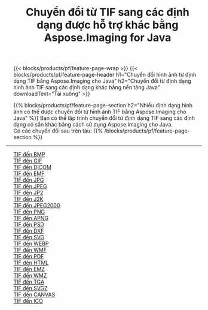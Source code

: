 ﻿---
title: Chuyển đổi từ TIF sang các định dạng được hỗ trợ khác bằng Aspose.Imaging for Java 
weight: 3920
url: /vi/java/conversion/from/tif 
lang: vi
langdirlevel: 2
locales: zh-hans,ja,it,ru,de,es,fr,nl,id,lt,pl,pt,vi,tr,ko,zh-hant,ar,hi,th,sv,cs,uk,he
description: Aspose.Imaging có thể dễ dàng chuyển đổi từ TIF sang các định dạng khác bằng nền tảng Java
---

{{< blocks/products/pf/feature-page-wrap >}}
{{< blocks/products/pf/feature-page-header h1="Chuyển đổi hình ảnh từ định dạng TIF bằng Aspose.Imaging cho Java" h2="Chuyển đổi từ định dạng hình ảnh TIF sang các định dạng khác bằng nền tảng Java" downloadText="Tải xuống" >}}


{{% blocks/products/pf/feature-page-section  h2="Nhiều định dạng hình ảnh có thể được chuyển đổi từ hình ảnh TIF bằng Aspose.Imaging cho Java" %}}
Bạn có thể lập trình chuyển đổi từ định dạng TIF sang các định dạng có sẵn khác bằng cách sử dụng
Aspose.Imaging cho Java.
<br/>
Có các chuyển đổi sau trên tàu:
{{% /blocks/products/pf/feature-page-section %}}
<div class="container-fluid productfamilypage bg-gray">
    <div class="convertypes bg-gray agp-content section">
        <div class="container">
		<hr style="margin-left:-20px;"/>
		<div class="row other-converters">
		    <div class='col-md-2 other-converter remove-lp remove-rp'><a href="/imaging/vi/java/conversion/tif-to-bmp" >TIF đến BMP</a></div><div class='col-md-2 other-converter remove-lp remove-rp'><a href="/imaging/vi/java/conversion/tif-to-gif" >TIF đến GIF</a></div><div class='col-md-2 other-converter remove-lp remove-rp'><a href="/imaging/vi/java/conversion/tif-to-dicom" >TIF đến DICOM</a></div><div class='col-md-2 other-converter remove-lp remove-rp'><a href="/imaging/vi/java/conversion/tif-to-emf" >TIF đến EMF</a></div><div class='col-md-2 other-converter remove-lp remove-rp'><a href="/imaging/vi/java/conversion/tif-to-jpg" >TIF đến JPG</a></div><div class='col-md-2 other-converter remove-lp remove-rp'><a href="/imaging/vi/java/conversion/tif-to-jpeg" >TIF đến JPEG</a></div><div class='col-md-2 other-converter remove-lp remove-rp'><a href="/imaging/vi/java/conversion/tif-to-jp2" >TIF đến JP2</a></div><div class='col-md-2 other-converter remove-lp remove-rp'><a href="/imaging/vi/java/conversion/tif-to-j2k" >TIF đến J2K</a></div><div class='col-md-2 other-converter remove-lp remove-rp'><a href="/imaging/vi/java/conversion/tif-to-jpeg2000" >TIF đến JPEG2000</a></div><div class='col-md-2 other-converter remove-lp remove-rp'><a href="/imaging/vi/java/conversion/tif-to-png" >TIF đến PNG</a></div><div class='col-md-2 other-converter remove-lp remove-rp'><a href="/imaging/vi/java/conversion/tif-to-apng" >TIF đến APNG</a></div><div class='col-md-2 other-converter remove-lp remove-rp'><a href="/imaging/vi/java/conversion/tif-to-psd" >TIF đến PSD</a></div><div class='col-md-2 other-converter remove-lp remove-rp'><a href="/imaging/vi/java/conversion/tif-to-dxf" >TIF đến DXF</a></div><div class='col-md-2 other-converter remove-lp remove-rp'><a href="/imaging/vi/java/conversion/tif-to-svg" >TIF đến SVG</a></div><div class='col-md-2 other-converter remove-lp remove-rp'><a href="/imaging/vi/java/conversion/tif-to-webp" >TIF đến WEBP</a></div><div class='col-md-2 other-converter remove-lp remove-rp'><a href="/imaging/vi/java/conversion/tif-to-wmf" >TIF đến WMF</a></div><div class='col-md-2 other-converter remove-lp remove-rp'><a href="/imaging/vi/java/conversion/tif-to-pdf" >TIF đến PDF</a></div><div class='col-md-2 other-converter remove-lp remove-rp'><a href="/imaging/vi/java/conversion/tif-to-html" >TIF đến HTML</a></div><div class='col-md-2 other-converter remove-lp remove-rp'><a href="/imaging/vi/java/conversion/tif-to-emz" >TIF đến EMZ</a></div><div class='col-md-2 other-converter remove-lp remove-rp'><a href="/imaging/vi/java/conversion/tif-to-wmz" >TIF đến WMZ</a></div><div class='col-md-2 other-converter remove-lp remove-rp'><a href="/imaging/vi/java/conversion/tif-to-tga" >TIF đến TGA</a></div><div class='col-md-2 other-converter remove-lp remove-rp'><a href="/imaging/vi/java/conversion/tif-to-svgz" >TIF đến SVGZ</a></div><div class='col-md-2 other-converter remove-lp remove-rp'><a href="/imaging/vi/java/conversion/tif-to-canvas" >TIF đến CANVAS</a></div><div class='col-md-2 other-converter remove-lp remove-rp'><a href="/imaging/vi/java/conversion/tif-to-ico" >TIF đến ICO</a></div>
                </div>
        </div>
    </div>
</div>
<br/>

